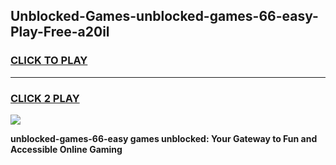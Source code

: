 
## Unblocked-Games-unblocked-games-66-easy-Play-Free-a20il
<h3>
<a href="https://premium76.site?title=unblocked-games-66-easy&ref=10A">CLICK TO PLAY</a></h3>
<hr>

<h3>
<a href="https://premium76.site?title=unblocked-games-66-easy&ref=10A">CLICK 2 PLAY</a>
  
</h3>

<a href="https://premium76.site?title=unblocked-games-66-easy&ref=10A"><img src="https://clearcache.store/games.png"></a>


**unblocked-games-66-easy games unblocked: Your Gateway to Fun and Accessible Online Gaming**

